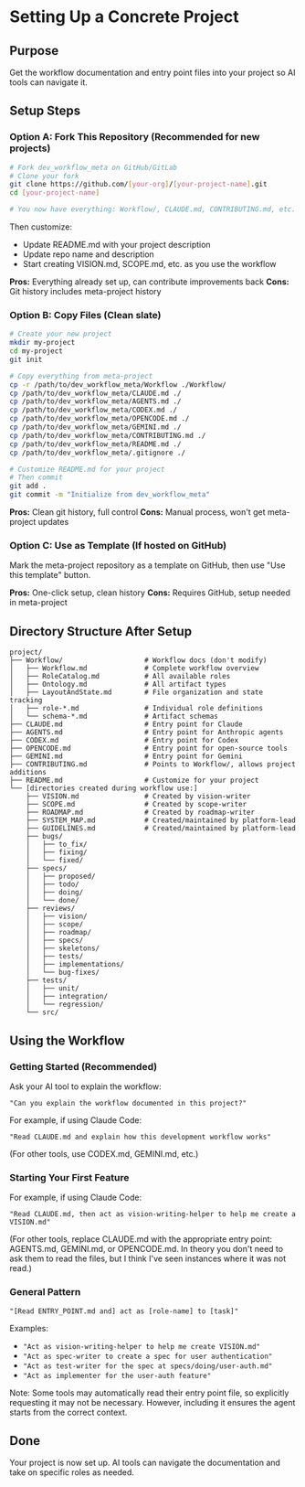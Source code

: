 # Setting Up a Concrete Project

## Purpose

Get the workflow documentation and entry point files into your project so AI tools can navigate it.

## Setup Steps

### Option A: Fork This Repository (Recommended for new projects)

```bash
# Fork dev_workflow_meta on GitHub/GitLab
# Clone your fork
git clone https://github.com/[your-org]/[your-project-name].git
cd [your-project-name]

# You now have everything: Workflow/, CLAUDE.md, CONTRIBUTING.md, etc.
```

Then customize:
- Update README.md with your project description
- Update repo name and description
- Start creating VISION.md, SCOPE.md, etc. as you use the workflow

**Pros:** Everything already set up, can contribute improvements back
**Cons:** Git history includes meta-project history

### Option B: Copy Files (Clean slate)

```bash
# Create your new project
mkdir my-project
cd my-project
git init

# Copy everything from meta-project
cp -r /path/to/dev_workflow_meta/Workflow ./Workflow/
cp /path/to/dev_workflow_meta/CLAUDE.md ./
cp /path/to/dev_workflow_meta/AGENTS.md ./
cp /path/to/dev_workflow_meta/CODEX.md ./
cp /path/to/dev_workflow_meta/OPENCODE.md ./
cp /path/to/dev_workflow_meta/GEMINI.md ./
cp /path/to/dev_workflow_meta/CONTRIBUTING.md ./
cp /path/to/dev_workflow_meta/README.md ./
cp /path/to/dev_workflow_meta/.gitignore ./

# Customize README.md for your project
# Then commit
git add .
git commit -m "Initialize from dev_workflow_meta"
```

**Pros:** Clean git history, full control
**Cons:** Manual process, won't get meta-project updates

### Option C: Use as Template (If hosted on GitHub)

Mark the meta-project repository as a template on GitHub, then use "Use this template" button.

**Pros:** One-click setup, clean history
**Cons:** Requires GitHub, setup needed in meta-project

## Directory Structure After Setup

```
project/
├── Workflow/                    # Workflow docs (don't modify)
│   ├── Workflow.md              # Complete workflow overview
│   ├── RoleCatalog.md           # All available roles
│   ├── Ontology.md              # All artifact types
│   ├── LayoutAndState.md        # File organization and state tracking
│   ├── role-*.md                # Individual role definitions
│   └── schema-*.md              # Artifact schemas
├── CLAUDE.md                    # Entry point for Claude
├── AGENTS.md                    # Entry point for Anthropic agents
├── CODEX.md                     # Entry point for Codex
├── OPENCODE.md                  # Entry point for open-source tools
├── GEMINI.md                    # Entry point for Gemini
├── CONTRIBUTING.md              # Points to Workflow/, allows project additions
├── README.md                    # Customize for your project
└── [directories created during workflow use:]
    ├── VISION.md                # Created by vision-writer
    ├── SCOPE.md                 # Created by scope-writer
    ├── ROADMAP.md               # Created by roadmap-writer
    ├── SYSTEM_MAP.md            # Created/maintained by platform-lead
    ├── GUIDELINES.md            # Created/maintained by platform-lead
    ├── bugs/
    │   ├── to_fix/
    │   ├── fixing/
    │   └── fixed/
    ├── specs/
    │   ├── proposed/
    │   ├── todo/
    │   ├── doing/
    │   └── done/
    ├── reviews/
    │   ├── vision/
    │   ├── scope/
    │   ├── roadmap/
    │   ├── specs/
    │   ├── skeletons/
    │   ├── tests/
    │   ├── implementations/
    │   └── bug-fixes/
    ├── tests/
    │   ├── unit/
    │   ├── integration/
    │   └── regression/
    └── src/
```

## Using the Workflow

### Getting Started (Recommended)

Ask your AI tool to explain the workflow:

```
"Can you explain the workflow documented in this project?"
```

For example, if using Claude Code:

```
"Read CLAUDE.md and explain how this development workflow works"
```

(For other tools, use CODEX.md, GEMINI.md, etc.)

### Starting Your First Feature

For example, if using Claude Code:

```
"Read CLAUDE.md, then act as vision-writing-helper to help me create a VISION.md"
```

(For other tools, replace CLAUDE.md with the appropriate entry point: AGENTS.md, GEMINI.md, or OPENCODE.md.
In theory you don't need to ask them to read the files, but I think I've seen instances where it was not read.)

### General Pattern

```
"[Read ENTRY_POINT.md and] act as [role-name] to [task]"
```

Examples:
- `"Act as vision-writing-helper to help me create VISION.md"`
- `"Act as spec-writer to create a spec for user authentication"`
- `"Act as test-writer for the spec at specs/doing/user-auth.md"`
- `"Act as implementer for the user-auth feature"`

Note: Some tools may automatically read their entry point file, so explicitly requesting it may not be necessary. However, including it ensures the agent starts from the correct context.

## Done

Your project is now set up. AI tools can navigate the documentation and take on specific roles as needed.
